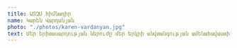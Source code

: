 ```yaml
---
title: ԱՏԶՄ հիմնադիր
name: Կարեն Վարդանյան
photo: "./photos/karen-vardanyan.jpg"
text: Մեր երիտասարդության ներուժը մեր երկրի անվտանգության ամենահավաստի երաշխիքն է
---
```

